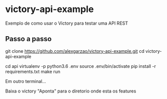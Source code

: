 # victory-api-example
Exemplo de como usar o Victory para testar uma API REST

## Passo a passo
git clone https://github.com/alexgarzao/victory-api-example.git
cd victory-api-example

cd api
virtualenv -p python3.6 .env
source .env/bin/activate
pip install -r requirements.txt
make run

Em outro terminal...

Baixa o victory
"Aponta" para o diretorio onde esta os features
